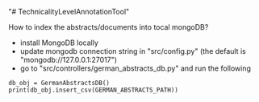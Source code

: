 "# TechnicalityLevelAnnotationTool" 

How to index the abstracts/documents into tocal mongoDB?
- install MongoDB locally
- update mongodb connection string in "src/config.py" (the default is "mongodb://127.0.0.1:27017")
- go to "src/controllers/german_abstracts_db.py" and run the following 
```
db_obj = GermanAbstractsDB()
print(db_obj.insert_csv(GERMAN_ABSTRACTS_PATH))
```
